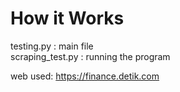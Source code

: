 # How it Works
testing.py : main file \
scraping_test.py : running the program

web used: https://finance.detik.com
